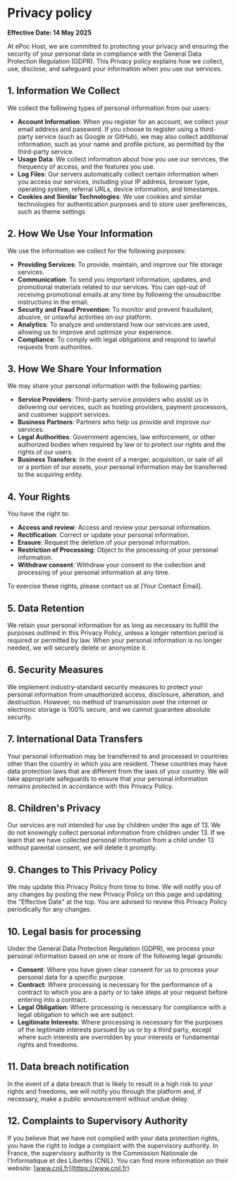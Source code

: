 # Privacy policy

**Effective Date: 14 May 2025**

At ePoc Host, we are committed to protecting your privacy and ensuring the security of your personal data in compliance with the General Data Protection Regulation (GDPR). This Privacy policy explains how we collect, use, disclose, and safeguard your information when you use our services.

## 1. Information We Collect

We collect the following types of personal information from our users:

- **Account Information**: When you register for an account, we collect your email address and password. If you choose to register using a third-party service (such as Google or GitHub), we may also collect additional information, such as your name and profile picture, as permitted by the third-party service.
- **Usage Data**: We collect information about how you use our services, the frequency of access, and the features you use.
- **Log Files**: Our servers automatically collect certain information when you access our services, including your IP address, browser type, operating system, referral URLs, device information, and timestamps.
- **Cookies and Similar Technologies**: We use cookies and similar technologies for authentication purposes and to store user preferences, such as theme settings

## 2. How We Use Your Information

We use the information we collect for the following purposes:

- **Providing Services**: To provide, maintain, and improve our file storage services.
- **Communication**: To send you important information, updates, and promotional materials related to our services. You can opt-out of receiving promotional emails at any time by following the unsubscribe instructions in the email.
- **Security and Fraud Prevention**: To monitor and prevent fraudulent, abusive, or unlawful activities on our platform.
- **Analytics**: To analyze and understand how our services are used, allowing us to improve and optimize your experience.
- **Compliance**: To comply with legal obligations and respond to lawful requests from authorities.

## 3. How We Share Your Information

We may share your personal information with the following parties:

- **Service Providers**: Third-party service providers who assist us in delivering our services, such as hosting providers, payment processors, and customer support services.
- **Business Partners**: Partners who help us provide and improve our services.
- **Legal Authorities**: Government agencies, law enforcement, or other authorized bodies when required by law or to protect our rights and the rights of our users.
- **Business Transfers**: In the event of a merger, acquisition, or sale of all or a portion of our assets, your personal information may be transferred to the acquiring entity.

## 4. Your Rights

You have the right to:

- **Access and review**: Access and review your personal information.
- **Rectification**: Correct or update your personal information.
- **Erasure**: Request the deletion of your personal information.
- **Restriction of Processing**: Object to the processing of your personal information.
- **Withdraw consent**: Withdraw your consent to the collection and processing of your personal information at any time.

To exercise these rights, please contact us at [Your Contact Email].

## 5. Data Retention

We retain your personal information for as long as necessary to fulfill the purposes outlined in this Privacy Policy, unless a longer retention period is required or permitted by law. When your personal information is no longer needed, we will securely delete or anonymize it.

## 6. Security Measures

We implement industry-standard security measures to protect your personal information from unauthorized access, disclosure, alteration, and destruction. However, no method of transmission over the internet or electronic storage is 100% secure, and we cannot guarantee absolute security.

## 7. International Data Transfers

Your personal information may be transferred to and processed in countries other than the country in which you are resident. These countries may have data protection laws that are different from the laws of your country. We will take appropriate safeguards to ensure that your personal information remains protected in accordance with this Privacy Policy.

## 8. Children's Privacy

Our services are not intended for use by children under the age of 13. We do not knowingly collect personal information from children under 13. If we learn that we have collected personal information from a child under 13 without parental consent, we will delete it promptly.

## 9. Changes to This Privacy Policy

We may update this Privacy Policy from time to time. We will notify you of any changes by posting the new Privacy Policy on this page and updating the "Effective Date" at the top. You are advised to review this Privacy Policy periodically for any changes.

## 10. Legal basis for processing

Under the General Data Protection Regulation (GDPR), we process your personal information based on one or more of the following legal grounds:

- **Consent**: Where you have given clear consent for us to process your personal data for a specific purpose.
- **Contract**: Where processing is necessary for the performance of a contract to which you are a party or to take steps at your request before entering into a contract.
- **Legal Obligation**: Where processing is necessary for compliance with a legal obligation to which we are subject.
- **Legitimate Interests**: Where processing is necessary for the purposes of the legitimate interests pursued by us or by a third party, except where such interests are overridden by your interests or fundamental rights and freedoms.

## 11. Data breach notification

In the event of a data breach that is likely to result in a high risk to your rights and freedoms, we will notify you through the platform and, if necessary, make a public announcement without undue delay.

## 12. Complaints to Supervisory Authority

If you believe that we have not complied with your data protection rights, you have the right to lodge a complaint with the supervisory authority. In France, the supervisory authority is the Commission Nationale de l'Informatique et des Libertés (CNIL). You can find more information on their website: [www.cnil.fr](https://www.cnil.fr)

<!-- ## 13. Contact Us

If you have any questions or concerns about this Privacy Policy, please contact us at [Your Contact Email]. -->
